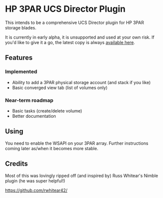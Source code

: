 # HP 3PAR UCS Director Plugin
This intends to be a comprehensive UCS Director plugin for HP 3PAR storage blades.

It is currently in early alpha, it is unsupported and used at your own risk. If you'd like to give it a go, the latest copy is always [available here](https://github.com/CiscoUKIDCDev/HP3ParPlugin/blob/master/Open_Automation/feature-HP3Par.zip?raw=true).

## Features

### Implemented
* Ability to add a 3PAR physical storage account (and stack if you like)
* Basic converged view tab (list of volumes only)

### Near-term roadmap
* Basic tasks (create/delete volume)
* Better documentation

## Using
You need to enable the WSAPI on your 3PAR array. Further instructions coming later as/when it becomes more stable.

## Credits
Most of this was lovingly ripped off (and inspired by) Russ Whitear's Nimble plugin (he was super helpful!)

https://github.com/rwhitear42/
